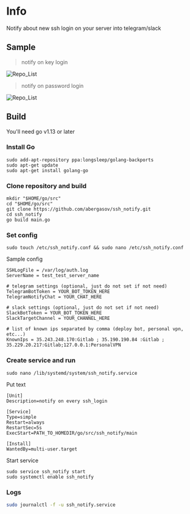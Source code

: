 # Info

Notify about new ssh login on your server into telegram/slack

## Sample
> notify on key login

![Repo_List](log_by_key.png)


> notify on password login

![Repo_List](log_by_pass.png)

## Build
You'll need go v1.13 or later

### Install Go
```shell script
sudo add-apt-repository ppa:longsleep/golang-backports
sudo apt-get update
sudo apt-get install golang-go
```

### Clone repository and build
```shell script
mkdir "$HOME/go/src"
cd "$HOME/go/src"
git clone https://github.com/abergasov/ssh_notify.git
cd ssh_notify
go build main.go
```

### Set config
```shell script
sudo touch /etc/ssh_notify.conf && sudo nano /etc/ssh_notify.conf 
```

Sample config 
```shell script                                                                   /etc/ssh_notify.conf                                                                               
SSHLogFile = /var/log/auth.log
ServerName = test_test_server_name

# telegram settings (optional, just do not set if not need)
TelegramBotToken = YOUR_BOT_TOKEN_HERE
TelegramNotifyChat = YOUR_CHAT_HERE

# slack settings (optional, just do not set if not need)
SlackBotToken = YOUR_BOT_TOKEN_HERE
SlackTargetChannel = YOUR_CHANNEL_HERE

# list of known ips separated by comma (deploy bot, personal vpn, etc...)
KnownIps = 35.243.248.170:Gitlab ; 35.190.190.84 :Gitlab ; 35.229.20.217:Gitlab;127.0.0.1:PersonalVPN
```

### Create service and run
```shell script
sudo nano /lib/systemd/system/ssh_notify.service
```
Put text
```shell script
[Unit]
Description=notify on every ssh_login

[Service]
Type=simple
Restart=always
RestartSec=5s
ExecStart=PATH_TO_HOMEDIR/go/src/ssh_notify/main

[Install]
WantedBy=multi-user.target
```

Start service
```shell script
sudo service ssh_notify start
sudo systemctl enable ssh_notify
```

### Logs
```bash
sudo journalctl -f -u ssh_notify.service
```
